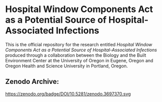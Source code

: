 # Hospital Window Components Act as a Potential Source of Hospital-Associated Infections 

This is the official repository for the research entitled *Hospital Window Components Act as a Potential Source of Hospital-Associated Infections* produced through a collaboration between the Biology and the Built Environment Center at the University of Oregon in Eugene, Oregon and Oregon Health and Science University in Portland, Oregon. 

## Zenodo Archive: 
https://zenodo.org/badge/DOI/10.5281/zenodo.3697370.svg
